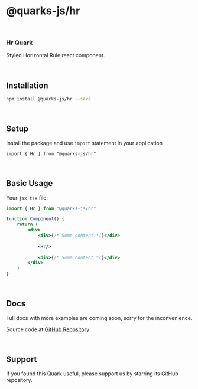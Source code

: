 # @quarks-js/hr


<br/>

### Hr Quark

Styled Horizontal Rule react component.

<br/>

## Installation

```sh
npm install @quarks-js/hr --save
```

<br/>

## Setup
Install the package and use ```import``` statement in your application

```tsx
import { Hr } from "@quarks-js/hr"
```

<br/>

## Basic Usage
Your ```jsx|tsx``` file:
```jsx
import { Hr } from "@quarks-js/hr"

function Component() {
    return (
        <div>
            <div>{/* Some content */}</div>
            
            <Hr/>
            
            <div>{/* Some content */}</div>
        </div>
    ) 
}
```

<br/>

## Docs

Full docs with more examples are coming soon, sorry for the inconvenience.

Source code at [GitHub Repository](https://github.com/SamuelSlavik/QuarksJS/tree/master/packages/hr)

<br/>

## Support

If you found this Quark useful, please support us by starring its GitHub repository.

